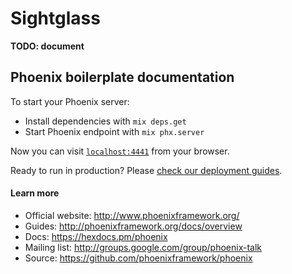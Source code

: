 # Sightglass

**TODO: document**

## Phoenix boilerplate documentation

To start your Phoenix server:

  * Install dependencies with `mix deps.get`
  * Start Phoenix endpoint with `mix phx.server`

Now you can visit [`localhost:4441`](http://localhost:4441) from your browser.

Ready to run in production? Please [check our deployment guides](http://www.phoenixframework.org/docs/deployment).

#### Learn more

  * Official website: http://www.phoenixframework.org/
  * Guides: http://phoenixframework.org/docs/overview
  * Docs: https://hexdocs.pm/phoenix
  * Mailing list: http://groups.google.com/group/phoenix-talk
  * Source: https://github.com/phoenixframework/phoenix
